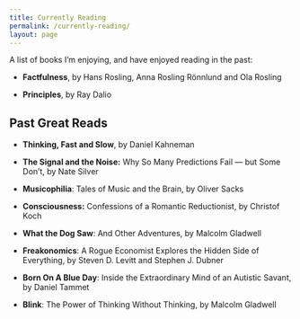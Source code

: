 ```yaml
---
title: Currently Reading
permalink: /currently-reading/
layout: page
---
```

A list of books I’m enjoying, and have enjoyed reading in the past:

  * **Factfulness**, by Hans Rosling, Anna Rosling Rönnlund and Ola Rosling 
  
  * **Principles**, by Ray Dalio 

## Past Great Reads

  * **Thinking, Fast and Slow**, by Daniel Kahneman  

  * **The Signal and the Noise:** Why So Many Predictions Fail — but Some Don’t,  by Nate Silver

  * **Musicophilia**: Tales of Music and the Brain,  by Oliver Sacks

  * **Consciousness:** Confessions of a Romantic Reductionist,  by Christof Koch

  * **What the Dog Saw**: And Other Adventures,  by Malcolm Gladwell

  * **Freakonomics**: A Rogue Economist Explores the Hidden Side of Everything, by Steven D. Levitt and Stephen J. Dubner

  * **Born On A Blue Day**: Inside the Extraordinary Mind of an Autistic Savant,  by Daniel Tammet

  * **Blink**: The Power of Thinking Without Thinking, by Malcolm Gladwell